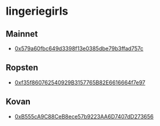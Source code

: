 # lingeriegirls

## Mainnet
- [0x579a60fbc649d3398f13e0385dbe79b3ffad757c](https://etherscan.io/address/0x579a60fbc649d3398f13e0385dbe79b3ffad757c)

## Ropsten
- [0xf35f860762540929B3157765B82E6616664f7e97](https://ropsten.etherscan.io/address/0xf35f860762540929B3157765B82E6616664f7e97)


## Kovan
- [0xB555cA9C88CeB8ece57b9223AA6D7407dD273656](https://kovan.etherscan.io/address/0xB555cA9C88CeB8ece57b9223AA6D7407dD273656)
